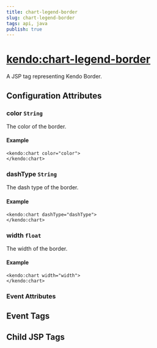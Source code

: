 ```yaml
---
title: chart-legend-border
slug: chart-legend-border
tags: api, java
publish: true
---
```


# <kendo:chart-legend-border>
A JSP tag representing Kendo Border.

## Configuration Attributes


### color `String`

The color of the border.

#### Example
    <kendo:chart color="color">
    </kendo:chart>



### dashType `String`

The dash type of the border.

#### Example
    <kendo:chart dashType="dashType">
    </kendo:chart>



### width `float`

The width of the border.

#### Example
    <kendo:chart width="width">
    </kendo:chart>



### Event Attributes

## Event Tags


## Child JSP Tags

